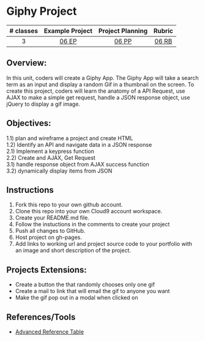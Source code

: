 # Giphy Project

| # classes|Example Project|Project Planning|Rubric|
|:--:|:--:|:--:|:--:|
| 3 |[06 EP](https://scriptedcurriculum.github.io/advanced_giphy_solution/)|[06 PP](https://drive.google.com/open?id=1LJcfvOTUZHwjdjZMU-94r5tXVEYmhJjb6ExYJf0zSQ8)|[06 RB](https://drive.google.com/open?id=1NhN9GCw6g9ySGZYSW3yMyM0Ld-Hjpo0fNJJgY7u1rvo)|

## Overview: 
In this unit, coders will create a Giphy App. The Giphy App will take a search term as an input and display a random Gif in a thumbnail on the screen. To create this project, coders will learn the anatomy of a API Request, use AJAX to make a simple get request, handle a JSON response object, use jQuery to display a gif image.

## Objectives:
1.1) plan and wireframe a project and create HTML <br>
1.2) Identify an API and navigate data in a JSON response <br>
2.1) Implement a keypress function <br>
2.2) Create and AJAX, Get Request <br>
3.1) handle response object from AJAX success function <br>
3.2) dynamically display items from JSON <br>

## Instructions
1) Fork this repo to your own github account. 
2) Clone this repo into your own Cloud9 account workspace.
3) Create your README.md file.
4) Follow the instuctions in the comments to create your project
5) Push all changes to GitHub.
6) Host project on gh-pages.
7) Add links to working url and project source code to your portfolio with an image and short description of the project.

## Projects Extensions:
* Create a button the that randomly chooses only one gif
* Create a mail to link that will email the gif to anyone you want
* Make the gif pop out in a modal when clicked on

## References/Tools
* [Advanced Reference Table]()
